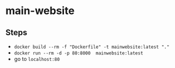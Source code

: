 # main-website

## Steps
- `docker build --rm -f "Dockerfile" -t mainwebsite:latest "."`
- `docker run --rm -d -p 80:8000  mainwebsite:latest`
- go to `localhost:80`